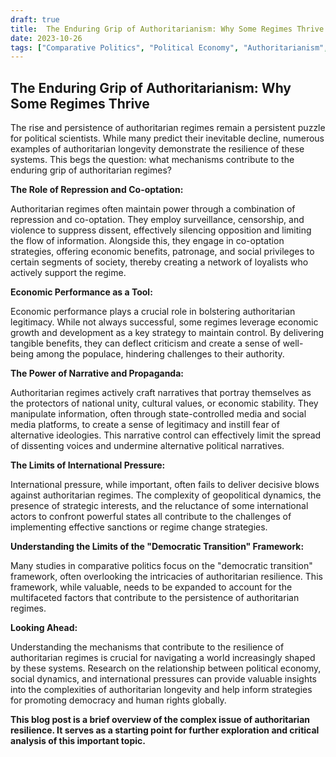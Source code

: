 ```yaml
---
draft: true
title:  The Enduring Grip of Authoritarianism: Why Some Regimes Thrive 
date: 2023-10-26
tags: ["Comparative Politics", "Political Economy", "Authoritarianism", "Political Science"]
---
```


## The Enduring Grip of Authoritarianism: Why Some Regimes Thrive 

The rise and persistence of authoritarian regimes remain a persistent puzzle for political scientists. While many predict their inevitable decline, numerous examples of authoritarian longevity demonstrate the resilience of these systems. This begs the question: what mechanisms contribute to the enduring grip of authoritarian regimes? 

**The Role of Repression and Co-optation:**

Authoritarian regimes often maintain power through a combination of repression and co-optation. They employ surveillance, censorship, and violence to suppress dissent, effectively silencing opposition and limiting the flow of information. Alongside this, they engage in co-optation strategies, offering economic benefits, patronage, and social privileges to certain segments of society, thereby creating a network of loyalists who actively support the regime.

**Economic Performance as a Tool:**

Economic performance plays a crucial role in bolstering authoritarian legitimacy. While not always successful, some regimes leverage economic growth and development as a key strategy to maintain control. By delivering tangible benefits, they can deflect criticism and create a sense of well-being among the populace, hindering challenges to their authority.

**The Power of Narrative and Propaganda:**

Authoritarian regimes actively craft narratives that portray themselves as the protectors of national unity, cultural values, or economic stability. They manipulate information, often through state-controlled media and social media platforms, to create a sense of legitimacy and instill fear of alternative ideologies. This narrative control can effectively limit the spread of dissenting voices and undermine alternative political narratives.

**The Limits of International Pressure:**

International pressure, while important, often fails to deliver decisive blows against authoritarian regimes. The complexity of geopolitical dynamics, the presence of strategic interests, and the reluctance of some international actors to confront powerful states all contribute to the challenges of implementing effective sanctions or regime change strategies.

**Understanding the Limits of the "Democratic Transition" Framework:**

Many studies in comparative politics focus on the "democratic transition" framework, often overlooking the intricacies of authoritarian resilience. This framework, while valuable, needs to be expanded to account for the multifaceted factors that contribute to the persistence of authoritarian regimes.

**Looking Ahead:**

Understanding the mechanisms that contribute to the resilience of authoritarian regimes is crucial for navigating a world increasingly shaped by these systems. Research on the relationship between political economy, social dynamics, and international pressures can provide valuable insights into the complexities of authoritarian longevity and help inform strategies for promoting democracy and human rights globally.

**This blog post is a brief overview of the complex issue of authoritarian resilience. It serves as a starting point for further exploration and critical analysis of this important topic.**